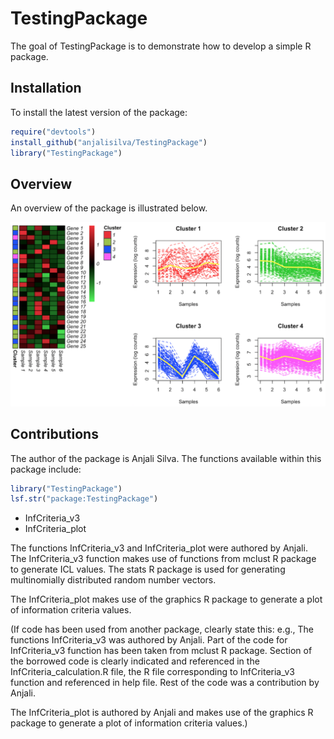 # TestingPackage

<!-- badges: start -->
<!-- badges: end -->

The goal of TestingPackage is to demonstrate how to develop a simple R package. 

## Installation

To install the latest version of the package:

``` r
require("devtools")
install_github("anjalisilva/TestingPackage")
library("TestingPackage")
```

## Overview

An overview of the package is illustrated below. 

![](./inst/extdata/SILVA_A_A1.png)


## Contributions

The author of the package is Anjali Silva. The functions available within this 
package include:

``` r
library("TestingPackage")
lsf.str("package:TestingPackage")
```

- InfCriteria_v3
- InfCriteria_plot

The functions InfCriteria_v3 and InfCriteria_plot were authored by Anjali. The InfCriteria_v3 function makes use of functions from mclust R package to generate ICL values. The stats R package is used for generating multinomially distributed random number vectors. 

The InfCriteria_plot makes use of the graphics R package to generate a plot of information criteria values. 

(If code has been used from another package, clearly state this: e.g., The functions InfCriteria_v3 was authored by Anjali. Part of the code for InfCriteria_v3 function has been taken from mclust R package. Section of the borrowed code is clearly indicated and referenced in the InfCriteria_calculation.R file, the R file corresponding to InfCriteria_v3 function and referenced in help file. Rest of the code was a contribution by Anjali. 

The InfCriteria_plot is authored by Anjali and makes use of the graphics R package to generate a plot of information criteria values.) 






